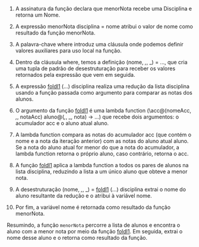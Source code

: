 
1. A assinatura da função declara que menorNota recebe uma Disciplina e retorna um Nome.
2. A expressão menorNota disciplina = nome atribui o valor de nome como resultado da função menorNota.

3. A palavra-chave where introduz uma cláusula onde podemos definir valores auxiliares para uso local na função.

4. Dentro da cláusula where, temos a definição (nome, _,_, _) = ..., que cria uma tupla de padrão de desestruturação para receber os valores retornados pela expressão que vem em seguida.

5. A expressão [foldl1](https://hackage.haskell.org/package/base-4.18.0.0/docs/Prelude.html#v:foldl1) (...) disciplina realiza uma redução da lista disciplina usando a função passada como argumento para comparar as notas dos alunos.

6. O argumento da função [foldl1](https://hackage.haskell.org/package/base-4.18.0.0/docs/Prelude.html#v:foldl1) é uma lambda function (\acc@(nomeAcc, _,_, notaAcc) aluno@(_,_, _, nota) -> ...) que recebe dois argumentos: o acumulador acc e o aluno atual aluno.

7. A lambda function compara as notas do acumulador acc (que contém o nome e a nota da iteração anterior) com as notas do aluno atual aluno. Se a nota do aluno atual for menor do que a nota do acumulador, a lambda function retorna o próprio aluno, caso contrário, retorna o acc.

8. A função [foldl1](https://hackage.haskell.org/package/base-4.18.0.0/docs/Prelude.html#v:foldl1) aplica a lambda function a todos os pares de alunos na lista disciplina, reduzindo a lista a um único aluno que obteve a menor nota.

9. A desestruturação (nome, _,_, _) = [foldl1](https://hackage.haskell.org/package/base-4.18.0.0/docs/Prelude.html#v:foldl1) (...) disciplina extrai o nome do aluno resultante da redução e o atribui à variável nome.

10. Por fim, a variável nome é retornada como resultado da função menorNota.

Resumindo, a função `menorNota` percorre a lista de alunos e encontra o aluno com a menor nota por meio da função [foldl1](https://hackage.haskell.org/package/base-4.18.0.0/docs/Prelude.html#v:foldl1). Em seguida, extrai o nome desse aluno e o retorna como resultado da função.
